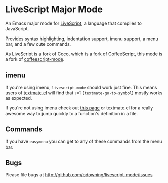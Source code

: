 LiveScript Major Mode
=======================

An Emacs major mode for [LiveScript][ls], a language that compiles to
JavaScript.

Provides syntax highlighting, indentation support, imenu support,
a menu bar, and a few cute commands.

As LiveScript is a fork of Coco, which is a fork of CoffeeScript, this
mode is a fork of [coffeescript-mode][csm].

## imenu

If you're using imenu, `livescript-mode` should work just fine. This
means users of [textmate.el][tm] will find that `⇧⌘T`
(`textmate-go-to-symbol`) mostly works as expected.

If you're not using imenu check out [this page][im] or textmate.el for
a really awesome way to jump quickly to a function's definition in a
file.

## Commands

If you have `easymenu` you can get to any of these commands from the
menu bar.

## Bugs

Please file bugs at <http://github.com/bdowning/livescript-mode/issues>

[ls]: http://livescript.net/
[csm]: https://github.com/defunkt/coffee-mode
[tm]: http://github.com/defunkt/textmate.el
[im]: http://chopmo.blogspot.com/2008/09/quickly-jumping-to-symbols.html
